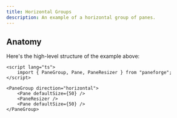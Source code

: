 ```yaml
---
title: Horizontal Groups
description: An example of a horizontal group of panes.
---
```


<script>
	import { HorizontalDemo } from '$lib/components/demos'
</script>

<HorizontalDemo />

## Anatomy

Here's the high-level structure of the example above:

```svelte
<script lang="ts">
	import { PaneGroup, Pane, PaneResizer } from "paneforge";
</script>

<PaneGroup direction="horizontal">
	<Pane defaultSize={50} />
	<PaneResizer />
	<Pane defaultSize={50} />
</PaneGroup>
```

